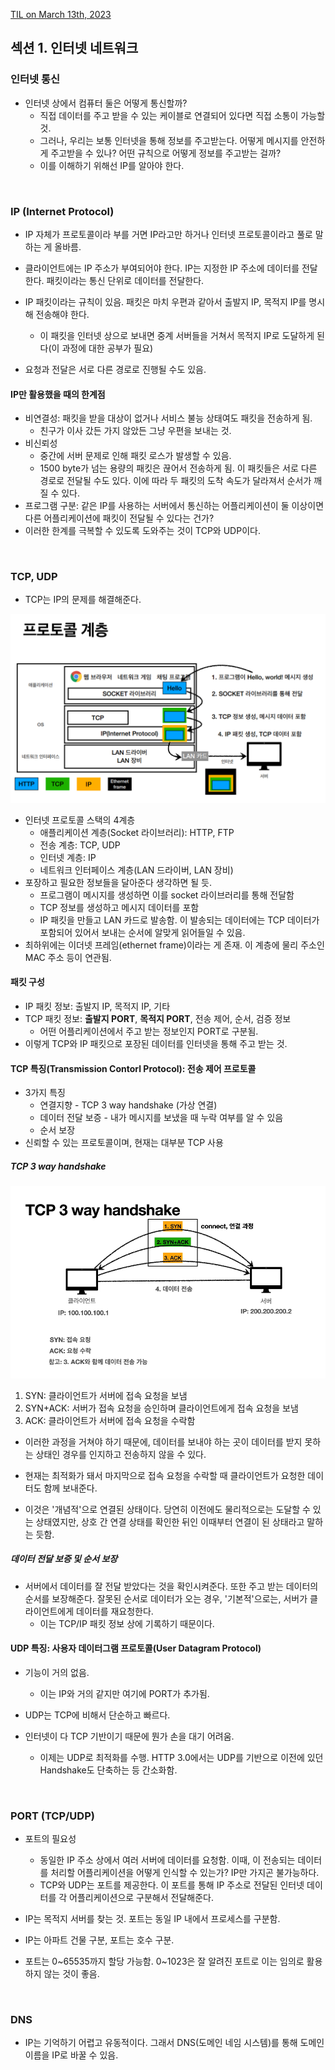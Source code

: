 [TIL on March 13th, 2023](../../TIL/2023/03/03-13-2023.md)
## 섹션 1. 인터넷 네트워크
### 인터넷 통신
* 인터넷 상에서 컴퓨터 둘은 어떻게 통신할까?
  - 직접 데이터를 주고 받을 수 있는 케이블로 연결되어 있다면 직접 소통이 가능할 것.
  - 그러나, 우리는 보통 인터넷을 통해 정보를 주고받는다. 어떻게 메시지를 안전하게 주고받을 수 있나? 어떤 규칙으로 어떻게 정보를 주고받는 걸까?
  - 이를 이해하기 위해선 IP를 알아야 한다.
<br>

### IP (Internet Protocol)
* IP 자체가 프로토콜이라 부를 거면 IP라고만 하거나 인터넷 프로토콜이라고 풀로 말하는 게 올바름.
* 클라이언트에는 IP 주소가 부여되어야 한다. IP는 지정한 IP 주소에 데이터를 전달한다. 패킷이라는 통신 단위로 데이터를 전달한다.

* IP 패킷이라는 규칙이 있음. 패킷은 마치 우편과 같아서 출발지 IP, 목적지 IP를 명시해 전송해야 한다.
  - 이 패킷을 인터넷 상으로 보내면 중계 서버들을 거쳐서 목적지 IP로 도달하게 된다(이 과정에 대한 공부가 필요)
* 요청과 전달은 서로 다른 경로로 진행될 수도 있음.

#### IP만 활용했을 때의 한계점
* 비연결성: 패킷을 받을 대상이 없거나 서비스 불능 상태여도 패킷을 전송하게 됨.
  - 친구가 이사 갔든 가지 않았든 그냥 우편을 보내는 것.
* 비신뢰성
  - 중간에 서버 문제로 인해 패킷 로스가 발생할 수 있음.
  - 1500 byte가 넘는 용량의 패킷은 끊어서 전송하게 됨. 이 패킷들은 서로 다른 경로로 전달될 수도 있다. 이에 따라 두 패킷의 도착 속도가 달라져서 순서가 깨질 수 있다.
* 프로그램 구분: 같은 IP를 사용하는 서버에서 통신하는 어플리케이션이 둘 이상이면 다른 어플리케이션에 패킷이 전달될 수 있다는 건가?
* 이러한 한계를 극복할 수 있도록 도와주는 것이 TCP와 UDP이다.
<br>

### TCP, UDP
* TCP는 IP의 문제를 해결해준다.

![img](./img/protocol-lv.png)

* 인터넷 프로토콜 스택의 4계층
  - 애플리케이션 계층(Socket 라이브러리): HTTP, FTP
  - 전송 계층: TCP, UDP
  - 인터넷 계층: IP
  - 네트워크 인터페이스 계층(LAN 드라이버, LAN 장비)
* 포장하고 필요한 정보들을 달아준다 생각하면 될 듯. 
  - 프로그램이 메시지를 생성하면 이를 socket 라이브러리를 통해 전달함
  - TCP 정보를 생성하고 메시지 데이터를 포함
  - IP 패킷을 만들고 LAN 카드로 발송함. 이 발송되는 데이터에는 TCP 데이터가 포함되어 있어서 보내는 순서에 알맞게 읽어들일 수 있음.
* 최하위에는 이더넷 프레임(ethernet frame)이라는 게 존재. 이 계층에 물리 주소인 MAC 주소 등이 연관됨.

#### 패킷 구성
* IP 패킷 정보: 출발지 IP, 목적지 IP, 기타
* TCP 패킷 정보: **출발지 PORT**, **목적지 PORT**, 전송 제어, 순서, 검증 정보
  - 어떤 어플리케이션에서 주고 받는 정보인지 PORT로 구분됨.
* 이렇게 TCP와 IP 패킷으로 포장된 데이터를 인터넷을 통해 주고 받는 것.

#### TCP 특징(Transmission Contorl Protocol): 전송 제어 프로토콜
* 3가지 특징
  - 연결지향 - TCP 3 way handshake (가상 연결)
  - 데이터 전달 보증 - 내가 메시지를 보냈을 때 누락 여부를 알 수 있음
  - 순서 보장
* 신뢰할 수 있는 프로토콜이며, 현재는 대부분 TCP 사용

##### TCP 3 way handshake

![img](../http/img/tcp-3-way-handshake.png)

1. SYN: 클라이언트가 서버에 접속 요청을 보냄
2. SYN+ACK: 서버가 접속 요청을 승인하며 클라이언트에게 접속 요청을 보냄
3. ACK: 클라이언트가 서버에 접속 요청을 수락함

* 이러한 과정을 거쳐야 하기 때문에, 데이터를 보내야 하는 곳이 데이터를 받지 못하는 상태인 경우를 인지하고 전송하지 않을 수 있다.

* 현재는 최적화가 돼서 마지막으로 접속 요청을 수락할 때 클라이언트가 요청한 데이터도 함께 보내준다.

* 이것은 '개념적'으로 연결된 상태이다. 당연히 이전에도 물리적으로는 도달할 수 있는 상태였지만, 상호 간 연결 상태를 확인한 뒤인 이때부터 연결이 된 상태라고 말하는 듯함.

##### 데이터 전달 보증 및 순서 보장
* 서버에서 데이터를 잘 전달 받았다는 것을 확인시켜준다. 또한 주고 받는 데이터의 순서를 보장해준다. 잘못된 순서로 데이터가 오는 경우, '기본적'으로는, 서버가 클라이언트에게 데이터를 재요청한다.
  - 이는 TCP/IP 패킷 정보 상에 기록하기 때문이다.

#### UDP 특징: 사용자 데이터그램 프로토콜(User Datagram Protocol)
* 기능이 거의 없음.
  - 이는 IP와 거의 같지만 여기에 PORT가 추가됨.
* UDP는 TCP에 비해서 단순하고 빠르다.

* 인터넷이 다 TCP 기반이기 때문에 뭔가 손을 대기 어려움.
  - 이제는 UDP로 최적화를 수행. HTTP 3.0에서는 UDP를 기반으로 이전에 있던 Handshake도 단축하는 등 간소화함.
<br>

### PORT (TCP/UDP)
* 포트의 필요성
  - 동일한 IP 주소 상에서 여러 서버에 데이터를 요청함. 이때, 이 전송되는 데이터를 처리할 어플리케이션을 어떻게 인식할 수 있는가? IP만 가지곤 불가능하다.
  - TCP와 UDP는 포트를 제공한다. 이 포트를 통해 IP 주소로 전달된 인터넷 데이터를 각 어플리케이션으로 구분해서 전달해준다.
* IP는 목적지 서버를 찾는 것. 포트는 동일 IP 내에서 프로세스를 구분함.
* IP는 아파트 건물 구분, 포트는 호수 구분.

* 포트는 0~65535까지 할당 가능함. 0~1023은 잘 알려진 포트로 이는 임의로 활용하지 않는 것이 좋음.

<br>

### DNS
* IP는 기억하기 어렵고 유동적이다. 그래서 DNS(도메인 네임 시스템)를 통해 도메인 이름을 IP로 바꿀 수 있음.
